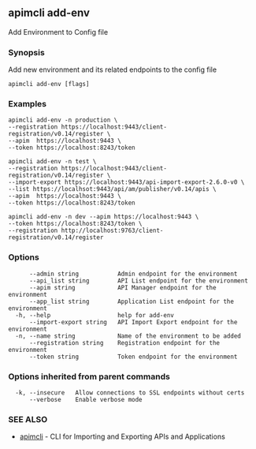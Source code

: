 ## apimcli add-env

Add Environment to Config file

### Synopsis


Add new environment and its related endpoints to the config file

```
apimcli add-env [flags]
```

### Examples

```
apimcli add-env -n production \
--registration https://localhost:9443/client-registration/v0.14/register \
--apim  https://localhost:9443 \
--token https://localhost:8243/token

apimcli add-env -n test \
--registration https://localhost:9443/client-registration/v0.14/register \
--import-export https://localhost:9443/api-import-export-2.6.0-v0 \
--list https://localhsot:9443/api/am/publisher/v0.14/apis \
--apim  https://localhost:9443 \
--token https://localhost:8243/token

apimcli add-env -n dev --apim https://localhost:9443 \
--token	https://localhost:8243/token \
--registration http://localhost:9763/client-registration/v0.14/register
```

### Options

```
      --admin string           Admin endpoint for the environment
      --api_list string        API List endpoint for the environment
      --apim string            API Manager endpoint for the environment
      --app_list string        Application List endpoint for the environment
  -h, --help                   help for add-env
      --import-export string   API Import Export endpoint for the environment
  -n, --name string            Name of the environment to be added
      --registration string    Registration endpoint for the environment
      --token string           Token endpoint for the environment
```

### Options inherited from parent commands

```
  -k, --insecure   Allow connections to SSL endpoints without certs
      --verbose    Enable verbose mode
```

### SEE ALSO
* [apimcli](apimcli.md)	 - CLI for Importing and Exporting APIs and Applications


